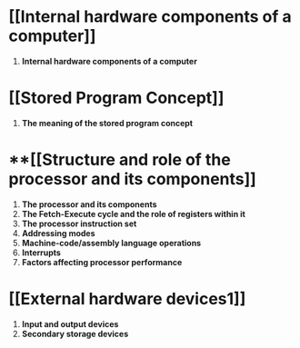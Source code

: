 # [[Internal hardware components of a computer]]
1. **Internal hardware components of a computer**

# [[Stored Program Concept]]
1. **The meaning of the stored program concept**

# **[[Structure and role of the processor and its components]]
1. **The processor and its components**
2. **The Fetch-Execute cycle and the role of registers within it**
3. **The processor instruction set**
4. **Addressing modes**
5. **Machine-code/assembly language operations**
6. **Interrupts**
7. **Factors affecting processor performance**

# [[External hardware devices1]]
1. **Input and output devices**
2. **Secondary storage devices**